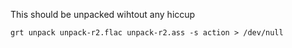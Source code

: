 This should be unpacked wihtout any hiccup

    grt unpack unpack-r2.flac unpack-r2.ass -s action > /dev/null
